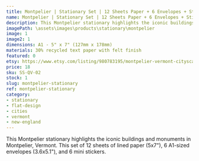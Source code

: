 ```yaml
---
title: Montpelier | Stationary Set | 12 Sheets Paper + 6 Envelopes + Stickers
name: Montpelier | Stationary Set | 12 Sheets Paper + 6 Envelopes + Stickers
description: This Montpelier stationary highlights the iconic buildings and monuments in Montpelier, Vermont. This set of 12 sheets of lined paper (5x7"), 6 A1-sized envelopes (3.6x5.1"), and 6 mini stickers. 
imagePath: \assets\images\products\stationary\montpelier
image: 1
image2: 1
dimensions: A1 - 5" x 7" (127mm x 178mm)
materials: 30% recycled text paper with felt finish
featured: 0
etsy: https://www.etsy.com/listing/980783195/montpelier-vermont-cityscape-stationary
price: 18
sku: SS-QV-02
stock: 1
slug: montpelier-stationary
ref: montpelier-stationary
category:
- stationary
- flat-design
- cities
- vermont
- new-england
---
```

This Montpelier stationary highlights the iconic buildings and monuments in Montpelier, Vermont. This set of 12 sheets of lined paper (5x7"), 6 A1-sized envelopes (3.6x5.1"), and 6 mini stickers. 
